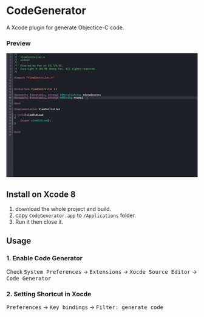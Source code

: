 # CodeGenerator
A Xcode plugin for generate Objectice-C code.

### Preview

![Equal](https://raw.githubusercontent.com/DeveloperPans/CodeGenerator/master/images/preview.gif)

## Install on Xcode 8
1. download the whole project and build.
2. copy `CodeGenerator.app` to `/Applications` folder.
3. Run it then close it.

## Usage
### 1. Enable Code Generator
Check <kbd>System Preferences</kbd> -> <kbd>Extensions</kbd> -> <kbd>Xocde Source Editor</kbd> -> <kbd>Code Generator</kbd>

### 2. Setting Shortcut in Xocde 
<kbd>Preferences</kbd> -> <kbd>Key bindings</kbd> -> <kbd>Filter: generate code</kbd>






